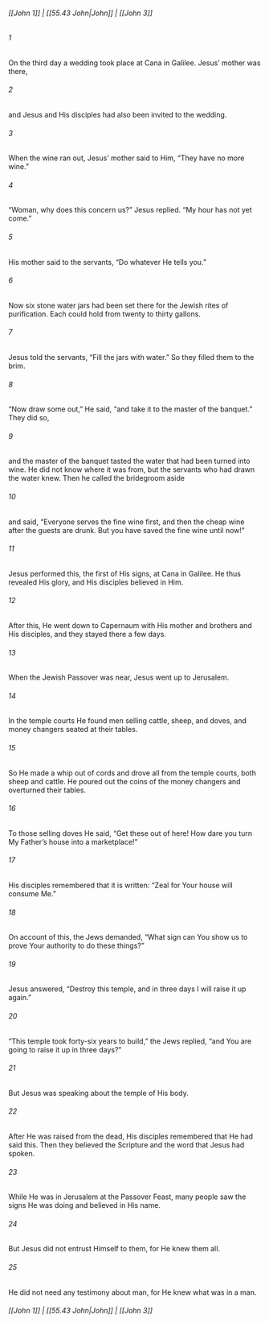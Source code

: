 
###### [[John 1]] | [[55.43 John|John]] | [[John 3]]

###### 1
On the third day a wedding took place at Cana in Galilee. Jesus’ mother was there,
###### 2
and Jesus and His disciples had also been invited to the wedding.
###### 3
When the wine ran out, Jesus’ mother said to Him, “They have no more wine.”
###### 4
“Woman, why does this concern us?” Jesus replied. “My hour has not yet come.”
###### 5
His mother said to the servants, “Do whatever He tells you.”
###### 6
Now six stone water jars had been set there for the Jewish rites of purification. Each could hold from twenty to thirty gallons.
###### 7
Jesus told the servants, “Fill the jars with water.” So they filled them to the brim.
###### 8
“Now draw some out,” He said, “and take it to the master of the banquet.” They did so,
###### 9
and the master of the banquet tasted the water that had been turned into wine. He did not know where it was from, but the servants who had drawn the water knew. Then he called the bridegroom aside
###### 10
and said, “Everyone serves the fine wine first, and then the cheap wine after the guests are drunk. But you have saved the fine wine until now!”
###### 11
Jesus performed this, the first of His signs, at Cana in Galilee. He thus revealed His glory, and His disciples believed in Him.
###### 12
After this, He went down to Capernaum with His mother and brothers and His disciples, and they stayed there a few days.
###### 13
When the Jewish Passover was near, Jesus went up to Jerusalem.
###### 14
In the temple courts He found men selling cattle, sheep, and doves, and money changers seated at their tables.
###### 15
So He made a whip out of cords and drove all from the temple courts, both sheep and cattle. He poured out the coins of the money changers and overturned their tables.
###### 16
To those selling doves He said, “Get these out of here! How dare you turn My Father’s house into a marketplace!”
###### 17
His disciples remembered that it is written: “Zeal for Your house will consume Me.”
###### 18
On account of this, the Jews demanded, “What sign can You show us to prove Your authority to do these things?”
###### 19
Jesus answered, “Destroy this temple, and in three days I will raise it up again.”
###### 20
“This temple took forty-six years to build,” the Jews replied, “and You are going to raise it up in three days?”
###### 21
But Jesus was speaking about the temple of His body.
###### 22
After He was raised from the dead, His disciples remembered that He had said this. Then they believed the Scripture and the word that Jesus had spoken.
###### 23
While He was in Jerusalem at the Passover Feast, many people saw the signs He was doing and believed in His name.
###### 24
But Jesus did not entrust Himself to them, for He knew them all.
###### 25
He did not need any testimony about man, for He knew what was in a man.

###### [[John 1]] | [[55.43 John|John]] | [[John 3]]
